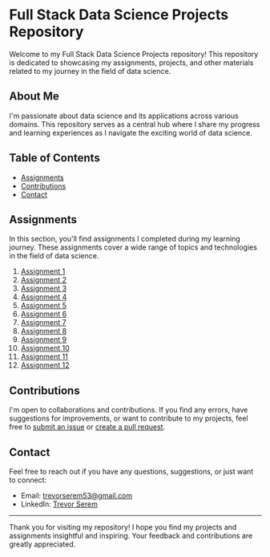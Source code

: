 # Full Stack Data Science Projects Repository

Welcome to my Full Stack Data Science Projects repository! This repository is dedicated to showcasing my assignments, projects, and other materials related to my journey in the field of data science.

## About Me

I'm passionate about data science and its applications across various domains. This repository serves as a central hub where I share my progress and learning experiences as I navigate the exciting world of data science.

## Table of Contents

- [Assignments](#assignments)
- [Contributions](#contributions)
- [Contact](#contact)


## Assignments

In this section, you'll find assignments I completed during my learning journey. These assignments cover a wide range of topics and technologies in the field of data science.

1. [Assignment  1](assignments/20th_August_Python_Variables.ipynb)
2. [Assignment  2](assignments/Python_practice.ipynb)
3. [Assignment  3](assignments/For_Loop.ipynb)
4. [Assignment  4](assignments/Control_Flow.ipynb)
5. [Assignment  5](assignments/python_assignment.ipynb)
6. [Assignment  6](assignments/class_practice.ipynb)
7. [Assignment  7](assignments/oops_assignment.ipynb)
8. [Assignment  8](assignments/20th_november_arrays.ipynb)
9. [Assignment  9](/assignments/recursion_assingment.ipynb)
10. [Assignment  10](/assignments/sorting_assignment.ipynb)
11. [Assignment  11](/assignments/recurssion.pdf)
12. [Assignment  12](/assignments/numpy.ipynb) 
   

## Contributions

I'm open to collaborations and contributions. If you find any errors, have suggestions for improvements, or want to contribute to my projects, feel free to [submit an issue](https://github.com/serem53/full-stack-data-Science-pro/issues) or [create a pull request](https://github.com/serem53/full-stack-data-Science-pro/pulls).

## Contact

Feel free to reach out if you have any questions, suggestions, or just want to connect:

- Email: trevorserem53@gmail.com
- LinkedIn: [Trevor Serem](https://www.linkedin.com/in/trevor-serem)

---

Thank you for visiting my repository! I hope you find my projects and assignments insightful and inspiring. Your feedback and contributions are greatly appreciated.
